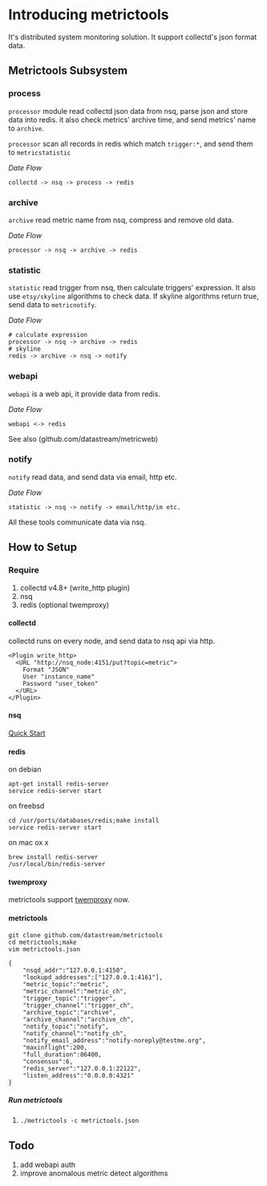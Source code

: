 # Introducing metrictools

It's distributed system monitoring solution. It support collectd's json format data.

## Metrictools Subsystem

### process

`processor` module read collectd json data from nsq, parse json and store data into redis.
it also check metrics' archive time, and send metrics' name to `archive`.

`processor` scan all records in redis which match `trigger:*`, and send them to `metricstatistic`

*Date Flow*

    collectd -> nsq -> process -> redis

### archive

`archive` read metric name from nsq, compress and remove old data.

*Date Flow*

    processor -> nsq -> archive -> redis

### statistic

`statistic` read trigger from nsq, then calculate triggers' expression.
It also use `etsy/skyline` algorithms to check data. If skyline algorithms return true, send data to `metricnotify`.

*Date Flow*

    # calculate expression
    processor -> nsq -> archive -> redis
    # skyline
    redis -> archive -> nsq -> notify

### webapi

`webapi` is a web api, it provide data from redis.

*Date Flow*

    webapi <-> redis

See also (github.com/datastream/metricweb)

### notify

`notify` read data, and send data via email, http etc.

*Date Flow*

    statistic -> nsq -> notify -> email/http/im etc.

All these tools communicate data via nsq.

## How to Setup

### Require
1. collectd v4.8+ (write_http plugin)
1. nsq
1. redis (optional twemproxy)

#### collectd

collectd runs on every node, and send data to nsq api via http.

    <Plugin write_http>
      <URL "http://nsq_node:4151/put?topic=metric">
        Format "JSON"
        User "instance_name"
        Password "user_token"
      </URL>
    </Plugin>

#### nsq

[Quick Start](http://bitly.github.io/nsq/overview/quick_start.html)


#### redis

on debian

    apt-get install redis-server
    service redis-server start

on freebsd

    cd /usr/ports/databases/redis;make install
    service redis-server start

on mac ox x

    brew install redis-server
    /usr/local/bin/redis-server

#### twemproxy

metrictools support [twemproxy](https://github.com/twitter/twemproxy) now.

#### metrictools

    git clone github.com/datastream/metrictools
    cd metrictools;make
    vim metrictools.json

    {
        "nsqd_addr":"127.0.0.1:4150",
        "lookupd_addresses":["127.0.0.1:4161"],
        "metric_topic":"metric",
        "metric_channel":"metric_ch",
        "trigger_topic":"trigger",
        "trigger_channel":"trigger_ch",
        "archive_topic":"archive",
        "archive_channel":"archive_ch",
        "notify_topic":"notify",
        "notify_channel":"notify_ch",
        "notify_email_address":"notify-noreply@testme.org",
        "maxinflight":200,
        "full_duration":86400,
        "consensus":6,
        "redis_server":"127.0.0.1:22122",
        "listen_address":"0.0.0.0:4321"
    }

##### Run metrictools

1. `./metrictools -c metrictools.json`

## Todo

1. add webapi auth
1. improve anomalous metric detect algorithms
